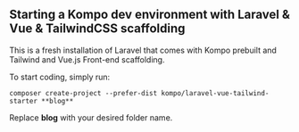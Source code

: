 ## Starting a Kompo dev environment with Laravel & Vue & TailwindCSS scaffolding

This is a fresh installation of Laravel that comes with Kompo prebuilt and Tailwind and Vue.js Front-end scaffolding.

To start coding, simply run: 

```
composer create-project --prefer-dist kompo/laravel-vue-tailwind-starter **blog**
```

Replace **blog** with your desired folder name.
